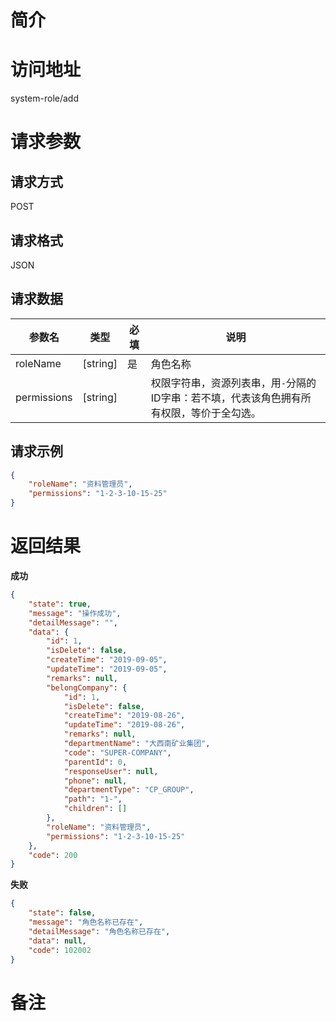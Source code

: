 # 简介

# 访问地址
system-role/add

# 请求参数

## 请求方式
POST

## 请求格式
JSON

## 请求数据
|参数名|类型|必填|说明|
|-|-|-|-|
|roleName|[string]|是|角色名称|
|permissions|[string]||权限字符串，资源列表串，用`-`分隔的ID字串：若不填，代表该角色拥有所有权限，等价于全勾选。|
## 请求示例
```json
{
    "roleName": "资料管理员",
    "permissions": "1-2-3-10-15-25"
}
```

# 返回结果
**成功**
```json
{
    "state": true,
    "message": "操作成功",
    "detailMessage": "",
    "data": {
        "id": 1,
        "isDelete": false,
        "createTime": "2019-09-05",
        "updateTime": "2019-09-05",
        "remarks": null,
        "belongCompany": {
            "id": 1,
            "isDelete": false,
            "createTime": "2019-08-26",
            "updateTime": "2019-08-26",
            "remarks": null,
            "departmentName": "大西南矿业集团",
            "code": "SUPER-COMPANY",
            "parentId": 0,
            "responseUser": null,
            "phone": null,
            "departmentType": "CP_GROUP",
            "path": "1-",
            "children": []
        },
        "roleName": "资料管理员",
        "permissions": "1-2-3-10-15-25"
    },
    "code": 200
}
```

**失败**
```json
{
    "state": false,
    "message": "角色名称已存在",
    "detailMessage": "角色名称已存在",
    "data": null,
    "code": 102002
}
```

# 备注
